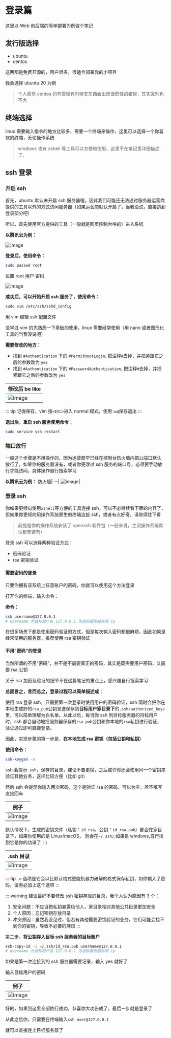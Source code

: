 # 登录篇

这里以 Web 前后端的简单部署为例做个笔记

## 发行版选择

- ubuntu
- centos

这两都是免费开源的，用户很多，很适合部署我的小项目

我会选择 ubuntu 20 为例

> 个人感觉 centos 的包管理有时候安东西会出现很奇怪的错误，其实区别也不大

## 终端选择

linux 需要输入指令的地方比较多，需要一个终端来操作，这里可以选择一个你喜欢的终端，无论操作系统

> windows 也有 xshell 等工具可以方便地使用，这里不在笔记里详细描述了。

## ssh 登录

### 开启 ssh

首先，ubuntu 默认未开启 ssh 服务器喔，因此我们可能还无法通过服务器运营商提供的工具以外的方式访问服务器（如果运营商默认开启了，当我没说，直接跳到登录部分吧）

所以，首先使用官方提供的工具（一般就是网页控制台啥的）进入系统

<b>以腾讯云为例：</b>

![image](https://user-images.githubusercontent.com/94043894/184609254-74a555be-d8ee-48f4-a2e7-0204b0760ce4.png)

<b>登录后，使用命令：</b>

```bash
sudo passwd root
```

设置 root 用户 密码

![image](https://user-images.githubusercontent.com/94043894/184610272-0d846161-24eb-475a-980a-c65b25971587.png)

<b>成功后，可以开始开启 ssh 服务了，使用命令：</b>

```bash
sudo vim /etc/ssh/sshd_config
```

用 vim 编辑 ssh 配置文件

没学过 vim 的先熟悉一下基础的使用，linux 需要经常使用（用 nano 或者图形化工具的当我没说吧）

<b>需要修改的地方：</b>

- 找到 `#Authentication` 下的 `#PermitRootLogin`, 把注释`#`去掉，并把紧跟它之后的参数改为 `yes`
- 找到 `#Authentication` 下的 `#PasswordAuthentication`, 把注释`#`去掉，并把紧跟它之后的参数改为 `yes`

| 修改后 be like                                                                                                  |
| --------------------------------------------------------------------------------------------------------------- |
| ![image](https://user-images.githubusercontent.com/94043894/184612083-1024b9f6-51bc-4ca3-b85e-2bd3d5a683fd.png) |

::: tip
记得保存，vim 按`<ESC>`进入 normal 模式，使用`:wq`保存退出
:::

<b>退出后，重启 ssh 服务使用命令：</b>

```bash
sudo service ssh restart
```

### 端口放行

一般这个步骤是不用操作的，因为运营商早已经在控制台防火墙内把`22`端口默认放行了，如果你的服务器没有，或者你更改过 ssh 服务的端口号，必须要手动放行才能访问，具体操作自行搜索学习

<b>以腾讯云为例：</b>
防火墙|
--|
![image](https://user-images.githubusercontent.com/94043894/184619764-ccdae88b-8939-4c87-b06b-3ce3721aaee4.png)|

### 登录 ssh

你如果更倾向使用`xshell`等方便的工具连接 ssh，可以不必继续看下面的内容了，但如果你更倾向用操作系统原生的终端连接 ssh，或者有点好奇，请继续往下看

> 前提是你的操作系统安装了 openssh 软件包（一般来说，主流操作系统默认都安装有）

登录 ssh 可以选择两种验证方式：

- 密码验证
- rsa 密钥验证

#### 需要密码的登录

只要你拥有该系统上任意账户的密码，你就可以使用这个方法登录

打开你的终端，输入命令：

<b>命令：</b>

```bash
ssh username@127.0.0.1
# username 为目标用户名 127.0.0.1 为目标服务器外网 ip
```

在很多场景下都是使用密码验证的方式，但是每次输入密码都很麻烦，因此如果是经常使用的服务器，推荐使用 rsa 密钥验证

#### 不用"密码"的登录

当然所谓的不用"密码"，并不是不需要真正的密码，其实是既需要用户密码，又需要 rsa 公钥

关于 rsa 加密及验证的细节不在这篇笔记的重点上，感兴趣自行搜索学习

<b>总而言之，言而总之，登录过程可以简单描述成：</b>

使用 rsa 登录 ssh，只需要第一次登录时使用用户的密码验证，ssh 同时会把你在本地生成好的`rsa_pub`公钥发送保存到<b>目标用户家目录下</b>的`.ssh/authorized_keys`里，可以简单理解为白名单。从此以后，每当你 ssh 到目标服务器的目标用户时，ssh 都会自动地把服务器保存的`rsa_pub`公钥和你本地的`rsa`私钥进行验证，验证通过即可直接登录。

因此，实现步骤的第一步是，<b>在本地生成 rsa 密钥（包括公钥和私钥）</b>

<b>使用命令：</b>

```bash
ssh-keygen -o
```

ssh 会提示`.ssh`，保存的目录，建议不要更换，之后或许你还会使用同一个密钥来验证其他业务，这样比较方便（比如 git）

然后 ssh 会提示你输入两次密码，这个是验证 rsa 的密码，可以为空，若不填写直接回车

| 例子                                                                                                            |
| --------------------------------------------------------------------------------------------------------------- |
| ![image](https://user-images.githubusercontent.com/94043894/184626262-1537d337-38f9-4412-bd67-7de6bd96806f.png) |

默认情况下，生成的密钥文件（私钥：`id_rsa`，公钥：`id_rsa.pub`）都会在家目录下，如果你使用的是 Linux/macOS， 则会在`~/.ssh/`,如果是 windows,自行找到它是你的功课了：)

| .ssh 目录                                                                                                       |
| --------------------------------------------------------------------------------------------------------------- |
| ![image](https://user-images.githubusercontent.com/94043894/184627354-af54aa2b-d9e0-4ef0-8ec5-80dfd87027b0.png) |

::: tip
`-o` 选项是它会以比默认格式更能抗暴力破解的格式保存私钥，如你输入了密码，请务必加上这个选项
:::

::: warning
建议最好不要修改 ssh 密钥存放的目录，我个人认为原因有 3 个：

1. 安全问题：不应当把私钥暴露给他人，家目录相对其他公共目录更加安全
2. 个人原因：忘记密钥存放目录
3. 冲突原因：虽然我没见过，但若有其他需要密钥验证的业务，它们可能会找不到你的密钥，导致不必要的麻烦
   :::

第二步，<b>将公钥存入目标 ssh 服务器的目标账户</b>

```bash
ssh-copy-id -i ~/.ssh/id_rsa.pub username@127.0.0.1
# username 为目标用户名 127.0.0.1 为目标服务器外网 ip
```

如果是第一次连接到的 ssh 服务器需要记录，输入 yes 就好了

输入目标用户的密码

| 例子                                                                                                            |
| --------------------------------------------------------------------------------------------------------------- |
| ![image](https://user-images.githubusercontent.com/94043894/184628410-3eff90e1-28f7-4d55-a026-0dea4e2749b0.png) |

好的，如果到这里全部执行成功，恭喜你大功告成了，最后一步就是登录了

从此之后你，只需要在终端输入`ssh user@127.0.0.1`

就可以直接连上目标服务器了

